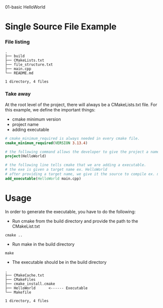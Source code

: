 01-basic HelloWorld

# Single Source File Example

### File listing

```
.
├── build
├── CMakeLists.txt
├── file_structure.txt
├── main.cpp
└── README.md

1 directory, 4 files
```

### Take away

At the root level of the project, there will always be a CMakeLists.txt file. For this example, we define the important things:

- cmake minimum version
- project name
- adding executable

```cmake
# cmake_minimum_required is always needed in every cmake file.
cmake_minimum_required(VERSION 3.13.4)

# the following command allows the developer to give the project a name, and version number if desired.
project(HelloWorld)

# the following line tells cmake that we are adding a executable.
# the exe is given a target name ex. HelloWorld
# after providing a target name, we give it the source to compile ex. main.cpp
add_executable(HelloWorld main.cpp)
```

# Usage

In order to generate the executable, you have to do the following:

- Run cmake from the build directory and provide the path to the CMakeList.txt

```
cmake ..
```

- Run make in the build directory

```
make
```

- The executable should be in the build directory

```
.
├── CMakeCache.txt
├── CMakeFiles
├── cmake_install.cmake
├── HelloWorld      <------ Executable
└── Makefile

1 directory, 4 files
```
